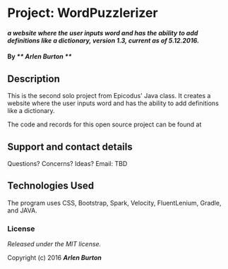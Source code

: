 # Project: WordPuzzlerizer

#### _a website where the user inputs word and has the ability to add definitions like a dictionary, version 1.3, current as of 5.12.2016._

#### By _** Arlen Burton **_

## Description

This is the second solo project from Epicodus' Java class. It creates a website where the user inputs word and has the ability to add definitions like a dictionary.

The code and records for this open source project can be found at


## Support and contact details

Questions? Concerns? Ideas? Email: TBD

## Technologies Used

The program uses CSS, Bootstrap, Spark, Velocity, FluentLenium, Gradle, and JAVA.

### License

*Released under the MIT license.*

Copyright (c) 2016 **_Arlen Burton_**
